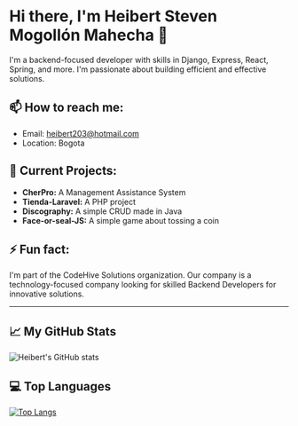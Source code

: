# Hi there, I'm Heibert Steven Mogollón Mahecha 👋

I'm a backend-focused developer with skills in Django, Express, React, Spring, and more. I'm passionate about building efficient and effective solutions.

## 📫 How to reach me:
- Email: heibert203@hotmail.com
- Location: Bogota

## 🔭 Current Projects:
- **CherPro:** A Management Assistance System
- **Tienda-Laravel:** A PHP project
- **Discography:** A simple CRUD made in Java
- **Face-or-seal-JS:** A simple game about tossing a coin

## ⚡ Fun fact:
I'm part of the CodeHive Solutions organization. Our company is a technology-focused company looking for skilled Backend Developers for innovative solutions.

---

## 📈 My GitHub Stats
![Heibert's GitHub stats](https://github-readme-stats.vercel.app/api?username=heibert&show_icons=true&theme=dark)

## 💻 Top Languages
[![Top Langs](https://github-readme-stats.vercel.app/api/top-langs/?username=heibert&layout=compact&theme=dark)](https://github.com/heibert203)
